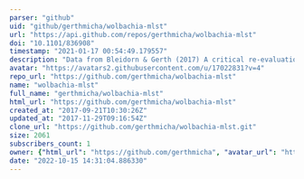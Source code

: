 ```yaml
---
parser: "github"
uid: "github/gerthmicha/wolbachia-mlst"
url: "https://api.github.com/repos/gerthmicha/wolbachia-mlst"
doi: "10.1101/836908"
timestamp: "2021-01-17 00:54:49.179557"
description: "Data from Bleidorn & Gerth (2017) A critical re-evaluation of multilocus sequence typing (MLST) efforts in Wolbachia. https://doi.org/10.1093/femsec/fix163"
avatar: "https://avatars2.githubusercontent.com/u/17022831?v=4"
repo_url: "https://github.com/gerthmicha/wolbachia-mlst"
name: "wolbachia-mlst"
full_name: "gerthmicha/wolbachia-mlst"
html_url: "https://github.com/gerthmicha/wolbachia-mlst"
created_at: "2017-09-21T10:30:26Z"
updated_at: "2017-11-29T09:16:54Z"
clone_url: "https://github.com/gerthmicha/wolbachia-mlst.git"
size: 2061
subscribers_count: 1
owner: {"html_url": "https://github.com/gerthmicha", "avatar_url": "https://avatars2.githubusercontent.com/u/17022831?v=4", "login": "gerthmicha", "type": "User"}
date: "2022-10-15 14:31:04.886330"
---
```

